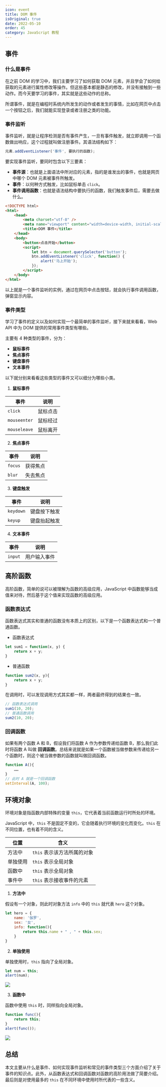 ```yaml
---
icon: event
title: DOM 事件
isOriginal: true
date: 2022-05-10
order: 45
category: JavaScript 教程
---
```


## 事件

### 什么是事件

在之前 DOM 的学习中，我们主要学习了如何获取 DOM 元素，并且学会了如何给获取的元素进行属性修改等操作。但这些基本都是静态的修改，并没有接触到一些动作。而今天要学习的事件，其实就是这些动作的总称。

所谓事件，就是在编程时系统内所发生的动作或者发生的事情，比如在网页中点击一个按钮之后，我们就能实现登录或者注册之类的功能。

### 事件监听

事件监听，就是让程序检测是否有事件产生，一旦有事件触发，就立即调用一个函数做出响应，这个过程就叫做注册事件。其语法结构如下：

```js
元素.addEventListener('事件', 要执行的函数);
```

要实现事件监听，要同时包含以下三要素：

- **事件源**：也就是上面语法中所对应的元素，指的是谁发出的事件，也就是网页中哪个 DOM 元素被事件所触发。
- **事件**：以何种方式触发，比如鼠标单击 `click`。
- **事件调用函数**：也就是语法结构中要执行的函数，我们触发事件后，需要去做什么。

```html
<!DOCTYPE html>
<html>
	<head>
		<meta charset="utf-8" />
		<meta name="viewport" content="width=device-width, initial-scale=1">
		<title>DOM 事件</title>
	</head>
	<body>
		<button>点击开始</button>
		<script>
			let btn = document.querySelector('button');
			btn.addEventListener('click', function() {
				alert('马上开始');
			});
		</script>
	</body>
</html>
```

以上就是一个事件监听的实例，通过在网页中点击按钮，就会执行事件调用函数，弹窗显示内容。

### 事件类型

学习了事件的定义以及如何实现一个最简单的事件监听，接下来就来看看，Web API 中为 DOM 提供的常用事件类型有哪些。

主要有 4 种类型的事件，分为：

- **鼠标事件**
- **焦点事件**
- **键盘事件**
- **文本事件**

以下就分别来看看这些类型的事件又可以细分为哪些小类。

1.  **鼠标事件**

| 事件         | 说明     |
| ------------ | -------- |
| `click`      | 鼠标点击 |
| `mouseenter` | 鼠标经过 |
| `mouseleave` | 鼠标离开 |

2.  **焦点事件**

| 事件    | 说明     |
| ------- | -------- |
| `focus` | 获得焦点 |
| `blur`  | 失去焦点 |

3.  **键盘触发**

| 事件      | 说明         |
| --------- | ------------ |
| `keydown` | 键盘按下触发 |
| `keyup`   | 键盘抬起触发 |

4.  **文本事件**

| 事件    | 说明         |
| ------- | ------------ |
| `input` | 用户输入事件 |

## 高阶函数

高阶函数，简单的说可以被理解为函数的高级应用，JavaScript 中函数能够当成值来对待，然后基于这个值来实现函数的高级应用。

### 函数表达式

函数表达式其实和普通的函数没有本质上的区别，以下是一个函数表达式和一个普通函数。

- 函数表达式

```js
let sum1 = function(x, y) {
    return x + y;
}
```

- 普通函数

```js
function sum2(x, y){
    return x + y;
}
```

在调用时，可以发现调用方式其实都一样，两者最终得到的结果也一致。

```js
// 函数表达式调用
sum1(10, 20);
// 普通函数调用
sum2(10, 20);
```

### 回调函数

如果有两个函数 A 和 B，假设我们将函数 A 作为参数传递给函数 B，那么我们此时将函数 A 叫做 **回调函数**。总结来说就是如果一个函数被当做参数来传递给另一个函数时，则这个被当做参数的函数就叫做回调函数。

```js
function A(){
    ……
}
// 此时 A 就是一个回调函数
setInterval(A, 100);
```

## 环境对象

环境对象是指函数内部特殊的变量 `this`，它代表着当前函数运行时所处的环境。

JavaScript 中，`this` 不是固定不变的，它会随着执行环境的变化而变化。`this` 在不同位置，也有着不同的含义。

| 位置     | 含义                        |
| -------- | --------------------------- |
| 方法中   | `this` 表示该方法所属的对象 |
| 单独使用 | `this` 表示全局对象         |
| 函数中   | `this` 表示全局对象         |
| 事件中   | `this` 表示接收事件的元素   |

1.  **方法中**

假设有一个对象，则此时对象方法 `info` 中的 `this` 就代表 `hero` 这个对象。

```js
let hero = {
    name: '伽罗',
    sex: '女',
    info: function(){
        return this.name + " , " + this.sex;
    }
}
```

2.  **单独使用**

单独使用时，`this` 指向了全局对象。

```js
let num = this;
alert(num);
```

![](./assets/20220510-dom-event/env-obj.png)

3.  **函数中**

函数中使用 `this` 时，同样指向全局对象。

```js
function func(){
    return this;
}
alert(func());
```

![](./assets/20220510-dom-event/env-obj.png)

## 总结

本文主要从什么是事件、如何实现事件监听和常见的事件类型三个方面介绍了关于事件的知识点。此外，从函数表达式和回调函数对函数的高阶用法做了简要介绍。最后则是对使用最多的 `this` 在不同环境中使用时所代表的一些含义。
